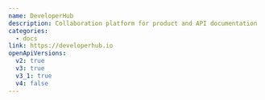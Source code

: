 ```yaml
---
name: DeveloperHub
description: Collaboration platform for product and API documentation
categories:
  - docs
link: https://developerhub.io
openApiVersions:
  v2: true
  v3: true
  v3_1: true
  v4: false
---
```

